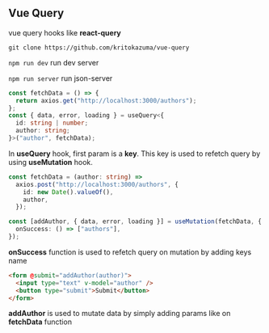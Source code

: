 ## Vue Query

vue query hooks like **react-query**

`git clone https://github.com/kritokazuma/vue-query`

`npm run dev` run dev server

`npm run server` run json-server

```typescript
const fetchData = () => {
  return axios.get("http://localhost:3000/authors");
};
const { data, error, loading } = useQuery<{
  id: string | number;
  author: string;
}>("author", fetchData);
```

In **useQuery** hook, first param is a **key**. This key is used to refetch query by using **useMutation** hook.

```typescript
const fetchData = (author: string) =>
  axios.post("http://localhost:3000/authors", {
    id: new Date().valueOf(),
    author,
  });

const [addAuthor, { data, error, loading }] = useMutation(fetchData, {
  onSuccess: () => ["authors"],
});
```

**onSuccess** function is used to refetch query on mutation by adding keys name

```html
<form @submit="addAuthor(author)">
  <input type="text" v-model="author" />
  <button type="submit">Submit</button>
</form>
```

**addAuthor** is used to mutate data by simply adding params like on **fetchData** function
